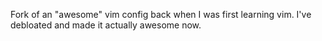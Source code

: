Fork of an "awesome" vim config back when I was first learning vim. I've debloated and made it actually awesome now.

